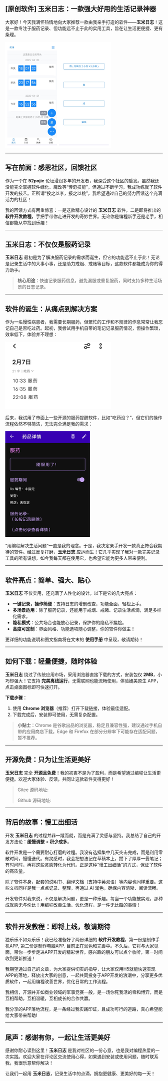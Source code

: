 ## [原创软件] 玉米日志：一款强大好用的生活记录神器

大家好！今天我满怀热情地向大家推荐一款由我亲手打造的软件——**玉米日志**！这是一款专注于服药记录、但功能远不止于此的实用工具，旨在让生活更便捷、更有条理。

<img src="./img/52pojie介绍信/7b2632387c3e994bc9b73fada7e7653.jpg" alt="玉米日志截图" style="zoom:33%;" />

---

## 写在前面：感恩社区，回馈社区

作为一个在 **52pojie** 论坛浸润多年的开发者，我深受这个社区的启发。虽然我还没能完全掌握软件绿化、魔改等“传奇技能”，但通过不断学习，我成功练就了软件开发的技艺。正所谓“投之以李，报之以桃”，我希望通过自己的努力回馈这个充满活力的社区！

我的回馈方式有两重惊喜：一是这款精心设计的 **玉米日志** 软件，二是即将推出的 **软件开发教程**，手把手带你走进开发的奇妙世界。无论你是编程新手还是老手，相信都能从中找到乐趣！

---

## 玉米日志：不仅仅是服药记录

**玉米日志** 最初是为了解决服药记录的需求而诞生，但它的功能远不止于此！无论是记录生活中的大事小事，还是助力戒烟、戒赌等目标，这款软件都能成为你的得力助手。

> **核心用途**：快速记录服药信息，避免漏服或重复服药，同时支持多种生活场景的日志记录。

---

## 软件的诞生：从痛点到解决方案

作为一名慢性病患者，我需要长期服药，但繁忙的工作和不规律的作息常常让我忘记自己是否吃过药。起初，我尝试用手机自带的笔记记录服药情况，但操作繁琐，效率低下，体验并不理想：

<img src="./img/52pojie介绍信/27df7741a5a4622dd770cb20b83b505.jpg" alt="笔记记录示例" style="zoom:33%;" />

后来，我试用了市面上一些开源的服药提醒软件，比如“吃药没？”，但它们的操作流程依然不够简洁，无法完全满足我的需求：

<img src="./img/52pojie介绍信/87c226148c6d09064defe3285d8f464.jpg" alt="开源软件截图" style="zoom:33%;" />

“用编程解决生活问题”一直是我的理念。于是，我决定亲手开发一款真正符合我期待的软件。经过反复打磨，**玉米日志** 应运而生！它几乎实现了我对一款完美记录工具的所有设想，如今我每天都在使用它，也希望它能为更多人带来便利。

---

## 软件亮点：简单、强大、贴心

**玉米日志** 不仅实用，还充满了人性化的设计。以下是它的几大亮点：

- **一键记录，操作简便**：支持日志的增删改查，功能全面，轻松上手。
- **多场景适用**：除了服药记录，还能用于戒烟、戒赌、记录生活点滴，满足多样化需求。
- **隐私模式**：公共场合也能放心记录，保护你的隐私不尴尬。
- **高度可定制**：界面风格、功能选项随心调整，你的软件你做主！

更详细的功能说明和图文指南将在文末的 **使用手册** 中呈现，敬请期待！

---

## 如何下载：轻量便捷，随时体验

**玉米日志** 绕过了传统应用市场，采用浏览器直接下载的方式，安装包仅 **2MB**，小巧却强大！它支持 **完美离线运行**，无需联网也能流畅使用，体验媲美原生 APP，点击桌面图标即可快速打开。

**下载步骤**：
1. 使用 **Chrome 浏览器**（推荐）打开下载链接，体验最佳适配。
2. 下载完成后，安装即可使用，无需复杂配置。

> **小贴士**：Chrome 是谷歌出品的浏览器，稳定且兼容性强，建议通过手机自带的应用商店下载。Edge 和 Firefox 在部分分辨率下可能存在适配问题，暂不推荐。

---

## 开源免费：只为让生活更美好

**玉米日志** 完全 **开源且免费**！我的初衷不是为了盈利，而是希望通过编程让生活更便捷。欢迎大家体验、反馈，共同让这款软件变得更好！

> Gitee 源码地址:
>
> Github 源码地址: 

---

## 背后的故事：慢工出细活

开发 **玉米日志** 的过程并非一蹴而就，而是充满了灵感与坚持。我总结了自己的开发方法论：**缓慢调整 + 积少成多**。

软件开发是一个需要耐心打磨的过程。我没有选择集中几天突击完成，而是利用零散时间，慢慢迭代。有灵感时，我会把想法记在草稿本上，攒下了厚厚一叠笔记；有时间时，再将这些灵感转化为代码。正是这种“慢工出细活”的方式，保证了软件的高质量。

除了软件本身，配套的说明书、翻译文档（支持中英双语）等内容也同样重要。这些文档同样是我一点点记录、整理，再通过 AI 润色，确保内容清晰、阅读流畅。

开发软件对我来说，不仅是解决问题，更是一种乐趣。每当一个功能被实现，那种成就感无与伦比！用编程改善生活、优化流程，是一件无比酷的事情！

---

## 软件开发教程：即将上线，敬请期待

独乐乐不如众乐乐！我已经准备好了两份详细的 **软件开发教程**，第一份是制作手机APP, 第二份是制作电脑APP. 目前正在润色和完善中。不久后，它将与大家见面，带你一步步走进APP开发的精彩世界。感兴趣的朋友可以点个收听，第一时间收到更新推送！

我期望通过自己的文章，为大家提供切实的指导，让大家仅用H5就能快速实现APP的落地，释放出大家的创意，一起共同投身于APP开发的浪潮中，分享更多优质软件，一起用编程改善世界，优化日常的工作流程。

我相信，开源并非如商业领域的军事竞赛一般，是一场你死我活的零和博弈，而是互相帮助，互相温暖，互相成长的合作共赢。

我分享的APP落地流程，是一条经过我实践印证，且成功可行的道路，真心希望能给大家带来帮助!

---

## 尾声：感谢有你，一起让生活更美好

感谢你耐心读到这里！**玉米日志** 是我对社区的一份心意，也是我对编程热爱的一次实践。欢迎大家在评论区交流使用心得，如果遇到安装或使用问题，随时联系我，我很乐意帮你解决！

让我们一起用 **玉米日志**，记录生活中的点滴，拥抱更健康、更美好的每一天！